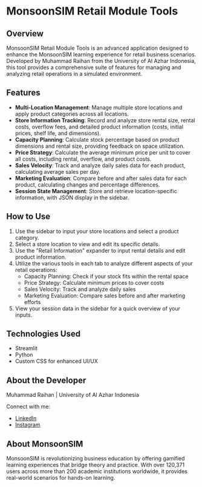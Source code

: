 # MonsoonSIM Retail Module Tools

## Overview

MonsoonSIM Retail Module Tools is an advanced application designed to enhance the MonsoonSIM learning experience for retail business scenarios. Developed by Muhammad Raihan from the University of Al Azhar Indonesia, this tool provides a comprehensive suite of features for managing and analyzing retail operations in a simulated environment.

## Features

- **Multi-Location Management**: Manage multiple store locations and apply product categories across all locations.
- **Store Information Tracking**: Record and analyze store rental size, rental costs, overflow fees, and detailed product information (costs, initial prices, shelf life, and dimensions).
- **Capacity Planning**: Calculate stock percentage based on product dimensions and rental size, providing feedback on space utilization.
- **Price Strategy**: Calculate the average minimum price per unit to cover all costs, including rental, overflow, and product costs.
- **Sales Velocity**: Track and analyze daily sales data for each product, calculating average sales per day.
- **Marketing Evaluation**: Compare before and after sales data for each product, calculating changes and percentage differences.
- **Session State Management**: Store and retrieve location-specific information, with JSON display in the sidebar.

## How to Use

1. Use the sidebar to input your store locations and select a product category.
2. Select a store location to view and edit its specific details.
3. Use the "Retail Information" expander to input rental details and edit product information.
4. Utilize the various tools in each tab to analyze different aspects of your retail operations:
   - Capacity Planning: Check if your stock fits within the rental space
   - Price Strategy: Calculate minimum prices to cover costs
   - Sales Velocity: Track and analyze daily sales
   - Marketing Evaluation: Compare sales before and after marketing efforts
5. View your session data in the sidebar for a quick overview of your inputs.

## Technologies Used

- Streamlit
- Python
- Custom CSS for enhanced UI/UX

## About the Developer

Muhammad Raihan | University of Al Azhar Indonesia

Connect with me:

- [LinkedIn](https://www.linkedin.com/in/muhammad-raihan-0ba3872ab)
- [Instagram](https://www.instagram.com/muhandrai/)

## About MonsoonSIM

MonsoonSIM is revolutionizing business education by offering gamified learning experiences that bridge theory and practice. With over 120,371 users across more than 200 academic institutions worldwide, it provides real-world scenarios for hands-on learning.
